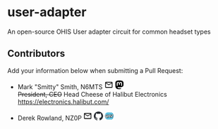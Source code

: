 # user-adapter  

An open-source OHIS User adapter circuit for common headset types  

## Contributors  

Add your information below when submitting a Pull Request:  

* Mark "Smitty" Smith, N6MTS [<img alt="email link" src="./assets/icons/email-outline.svg" height="20">](mailto:mark-ohis@electronics.halibut.com) [<img alt="mastodon link" src="./assets/icons/mastodon.svg" height="20">](https://mastodon.halibut.com/@smitty)  
  ~~President, CEO~~ Head Cheese of Halibut Electronics  
  <https://electronics.halibut.com/>  

* Derek Rowland, NZ0P [<img alt="email link" src="./assets/icons/email-outline.svg" height="20">](mailto:gx1400@gmail.com)  [<img alt="github link" src="./assets/icons/github-mark.svg" height="20">](https://github.com/gx1400)  [<img alt="qrz link" src="./assets/icons/qrz.jpg" height="20">](https://www.qrz.com/db/NZ0P)  
